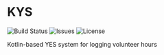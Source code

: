 # KYS
![Build Status](https://img.shields.io/travis/PotatoCurry/KYS.svg)
![Issues](https://img.shields.io/github/issues/PotatoCurry/KYS.svg)
![License](https://img.shields.io/github/license/PotatoCurry/KYS.svg)

Kotlin-based YES system for logging volunteer hours

